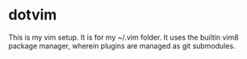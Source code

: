 # dotvim

This is my vim setup. It is for my ~/.vim folder. It uses the builtin vim8 package manager, wherein plugins are managed as git submodules.
